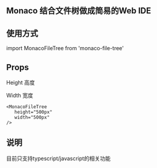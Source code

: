 ## Monaco 结合文件树做成简易的Web IDE

## 使用方式

import MonacoFileTree from 'monaco-file-tree'

## Props
Height 高度

Width 宽度

```
<MonacoFileTree
   height="500px"
   width="500px"
/>

```

## 说明
目前只支持typescript/javascript的相关功能